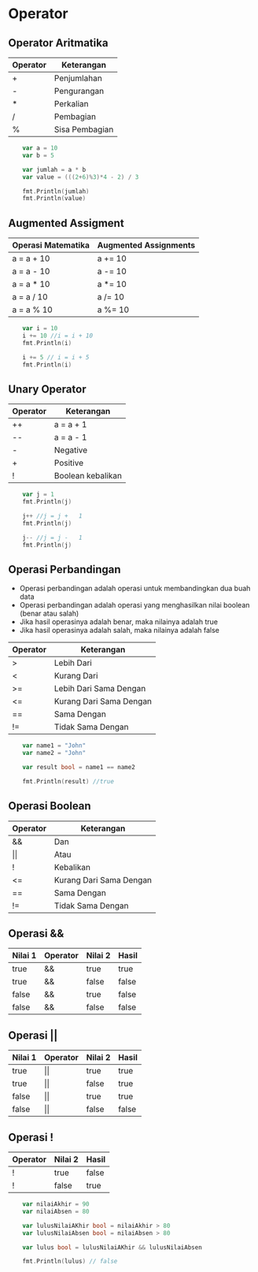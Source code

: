 # Operator

## Operator Aritmatika

| Operator | Keterangan     |
| -------- | -------------- |
| +        | Penjumlahan    |
| -        | Pengurangan    |
| \*       | Perkalian      |
| /        | Pembagian      |
| %        | Sisa Pembagian |

```go
	var a = 10
	var b = 5

	var jumlah = a * b
	var value = (((2+6)%3)*4 - 2) / 3

	fmt.Println(jumlah)
	fmt.Println(value)
```

## Augmented Assigment

| Operasi Matematika | Augmented Assignments |
| ------------------ | --------------------- |
| a = a + 10         | a += 10               |
| a = a - 10         | a -= 10               |
| a = a \* 10        | a \*= 10              |
| a = a / 10         | a /= 10               |
| a = a % 10         | a %= 10               |

```go
	var i = 10
	i += 10 //i = i + 10
	fmt.Println(i)

	i += 5 // i = i + 5
	fmt.Println(i)
```

## Unary Operator

| Operator | Keterangan        |
| -------- | ----------------- |
| ++       | a = a + 1         |
| --       | a = a - 1         |
| -        | Negative          |
| +        | Positive          |
| !        | Boolean kebalikan |

```go
	var j = 1
	fmt.Println(j)

	j++ //j = j +	1
	fmt.Println(j)

	j-- //j = j -	1
	fmt.Println(j)
```

## Operasi Perbandingan

- Operasi perbandingan adalah operasi untuk membandingkan dua buah data
- Operasi perbandingan adalah operasi yang menghasilkan nilai boolean (benar atau salah)
- Jika hasil operasinya adalah benar, maka nilainya adalah true
- Jika hasil operasinya adalah salah, maka nilainya adalah false

| Operator | Keterangan              |
| -------- | ----------------------- |
| >        | Lebih Dari              |
| <        | Kurang Dari             |
| >=       | Lebih Dari Sama Dengan  |
| <=       | Kurang Dari Sama Dengan |
| ==       | Sama Dengan             |
| !=       | Tidak Sama Dengan       |

```go
	var name1 = "John"
	var name2 = "John"

	var result bool = name1 == name2

	fmt.Println(result) //true
```

## Operasi Boolean

| Operator 	| Keterangan              	|
|----------	|-------------------------	|
| &&       	| Dan                     	|
| \|\|     	| Atau                    	|
| !        	| Kebalikan               	|
| <=       	| Kurang Dari Sama Dengan 	|
| ==       	| Sama Dengan             	|
| !=       	| Tidak Sama Dengan       	|

## Operasi &&

| Nilai 1 	| Operator 	| Nilai 2 	| Hasil 	|
|---------	|----------	|---------	|-------	|
| true    	| &&       	| true    	| true  	|
| true    	| &&       	| false   	| false 	|
| false   	| &&       	| true    	| false 	|
| false   	| &&       	| false   	| false 	|

## Operasi ||

| Nilai 1 	| Operator 	| Nilai 2 	| Hasil 	|
|---------	|----------	|---------	|-------	|
| true    	| \|\|     	| true    	| true  	|
| true    	| \|\|     	| false   	| true  	|
| false   	| \|\|     	| true    	| true  	|
| false   	| \|\|     	| false   	| false 	|

## Operasi !

| Operator 	| Nilai 2 	| Hasil 	|
|----------	|---------	|-------	|
| !        	| true    	| false 	|
| !        	| false   	| true  	|

```go
	var nilaiAkhir = 90
	var nilaiAbsen = 80

	var lulusNilaiAKhir bool = nilaiAkhir > 80
	var lulusNilaiAbsen bool = nilaiAbsen > 80

	var lulus bool = lulusNilaiAKhir && lulusNilaiAbsen

	fmt.Println(lulus) // false
```
